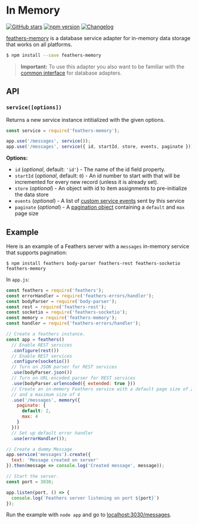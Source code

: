 # In Memory

[![GitHub stars](https://img.shields.io/github/stars/feathersjs/feathers-memory.png?style=social&label=Star)](https://github.com/feathersjs/feathers-memory/)
[![npm version](https://img.shields.io/npm/v/feathers-memory.png?style=flat-square)](https://www.npmjs.com/package/feathers-memory)
[![Changelog](https://img.shields.io/badge/changelog-.md-blue.png?style=flat-square)](https://github.com/feathersjs/feathers-memory/blob/master/CHANGELOG.md)

[feathers-memory](https://github.com/feathersjs/feathers-memory/) is a database service adapter for in-memory data storage that works on all platforms.

```bash
$ npm install --save feathers-memory
```

> **Important:** To use this adapter you also want to be familiar with the [common interface](./common.md) for database adapters.


## API

### `service([options])`

Returns a new service instance intitialized with the given options.

```js
const service = require('feathers-memory');

app.use('/messages', service());
app.use('/messages', service({ id, startId, store, events, paginate }));
```

__Options:__

- `id` (*optional*, default: `'id'`) - The name of the id field property.
- `startId` (*optional*, default: `0`) - An id number to start with that will be incremented for every new record (unless it is already set).
- `store` (*optional*) - An object with id to item assignments to pre-initialize the data store
- `events` (*optional*) - A list of [custom service events](../real-time/events.md#custom-events) sent by this service
- `paginate` (*optional*) - A [pagination object](./pagination.md) containing a `default` and `max` page size


## Example

Here is an example of a Feathers server with a `messages` in-memory service that supports pagination:

```
$ npm install feathers body-parser feathers-rest feathers-socketio feathers-memory
```

In `app.js`:

```js
const feathers = require('feathers');
const errorHandler = require('feathers-errors/handler');
const bodyParser = require('body-parser');
const rest = require('feathers-rest');
const socketio = require('feathers-socketio');
const memory = require('feathers-memory');
const handler = require('feathers-errors/handler');

// Create a feathers instance.
const app = feathers()
  // Enable REST services
  .configure(rest())
  // Enable REST services
  .configure(socketio())
  // Turn on JSON parser for REST services
  .use(bodyParser.json())
  // Turn on URL-encoded parser for REST services
  .use(bodyParser.urlencoded({ extended: true }))
  // Create an in-memory Feathers service with a default page size of 2 items
  // and a maximum size of 4
  .use('/messages', memory({
    paginate: {
      default: 2,
      max: 4
    }
  }))
  // Set up default error handler
  .use(errorHandler());

// Create a dummy Message
app.service('messages').create({
  text: 'Message created on server'
}).then(message => console.log('Created message', message));

// Start the server.
const port = 3030;

app.listen(port, () => {
  console.log(`Feathers server listening on port ${port}`)
});
```

Run the example with `node app` and go to [localhost:3030/messages](http://localhost:3030/messages).
